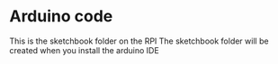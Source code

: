 # Arduino code
This is the sketchbook folder on the RPI
The sketchbook folder will be created when you install the arduino IDE

